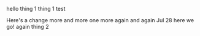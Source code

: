 hello
thing 1
thing 1
test


Here's a change
more
and more
one more
again
and again
Jul 28
here we go!
again
thing 2

